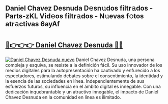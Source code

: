 ## Daniel Chavez Desnuda D𝚎sn𝚞dos filtr𝚊dos - Parts-zKL Vid𝚎os filtr𝚊dos - N𝚞evas f𝚘tos atr𝚊ctivas 6ayAf

# <h2><a href="http://mb9r7mm.tromn.icu/?c=Daniel+Chavez+Desnuda">🔗👉👉👉 Daniel Chavez Desnuda 🔗🔗</a></h2>

[![Daniel Chavez Desnuda nuevo](https://i.imgur.com/pEAQMta.gif)](http://mb9r7mm.tromn.icu/?c=Daniel+Chavez+Desnuda)
Daniel Chavez Desnuda, una persona compleja y esquiva, se resiste a la definición fácil. Su uso innovador de los medios digitales para la autopresentación ha cautivado y enfurecido a los espectadores, estimulando debates sobre el consentimiento, la identidad y la esencia de las sociedades en línea. Independientemente de sus esfuerzos futuros, su influencia en el ámbito digital es innegable. Con una dedicación inquebrantable y un atractivo innegable, el impacto de Daniel Chavez Desnuda en la comunidad en línea es ilimitado.
